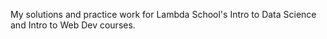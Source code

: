 My solutions and practice work for Lambda School's Intro to Data Science and Intro to Web Dev courses.
